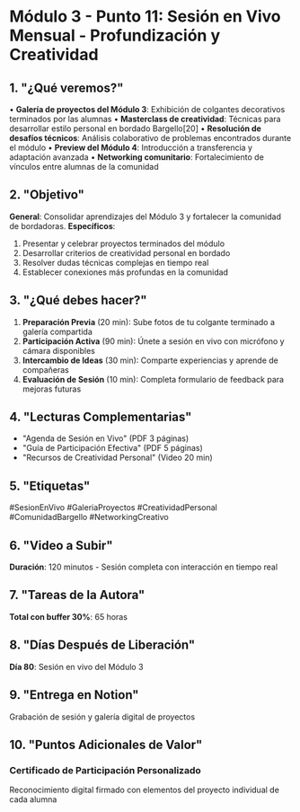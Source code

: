 # Módulo 3 - Punto 11: Sesión en Vivo Mensual - Profundización y Creatividad

## 1. "¿Qué veremos?"
• **Galería de proyectos del Módulo 3**: Exhibición de colgantes decorativos terminados por las alumnas
• **Masterclass de creatividad**: Técnicas para desarrollar estilo personal en bordado Bargello[20]
• **Resolución de desafíos técnicos**: Análisis colaborativo de problemas encontrados durante el módulo
• **Preview del Módulo 4**: Introducción a transferencia y adaptación avanzada
• **Networking comunitario**: Fortalecimiento de vínculos entre alumnas de la comunidad

## 2. "Objetivo"
**General**: Consolidar aprendizajes del Módulo 3 y fortalecer la comunidad de bordadoras.
**Específicos**:
1. Presentar y celebrar proyectos terminados del módulo
2. Desarrollar criterios de creatividad personal en bordado
3. Resolver dudas técnicas complejas en tiempo real
4. Establecer conexiones más profundas en la comunidad

## 3. "¿Qué debes hacer?"
1. **Preparación Previa** (20 min): Sube fotos de tu colgante terminado a galería compartida
2. **Participación Activa** (90 min): Únete a sesión en vivo con micrófono y cámara disponibles
3. **Intercambio de Ideas** (30 min): Comparte experiencias y aprende de compañeras
4. **Evaluación de Sesión** (10 min): Completa formulario de feedback para mejoras futuras

## 4. "Lecturas Complementarias"
- "Agenda de Sesión en Vivo" (PDF 3 páginas)
- "Guía de Participación Efectiva" (PDF 5 páginas)
- "Recursos de Creatividad Personal" (Video 20 min)

## 5. "Etiquetas"
#SesionEnVivo #GaleriaProyectos #CreatividadPersonal #ComunidadBargello #NetworkingCreativo

## 6. "Video a Subir"
**Duración**: 120 minutos - Sesión completa con interacción en tiempo real

## 7. "Tareas de la Autora"
**Total con buffer 30%**: 65 horas

## 8. "Días Después de Liberación"
**Día 80**: Sesión en vivo del Módulo 3

## 9. "Entrega en Notion"
Grabación de sesión y galería digital de proyectos

## 10. "Puntos Adicionales de Valor"
### Certificado de Participación Personalizado
Reconocimiento digital firmado con elementos del proyecto individual de cada alumna